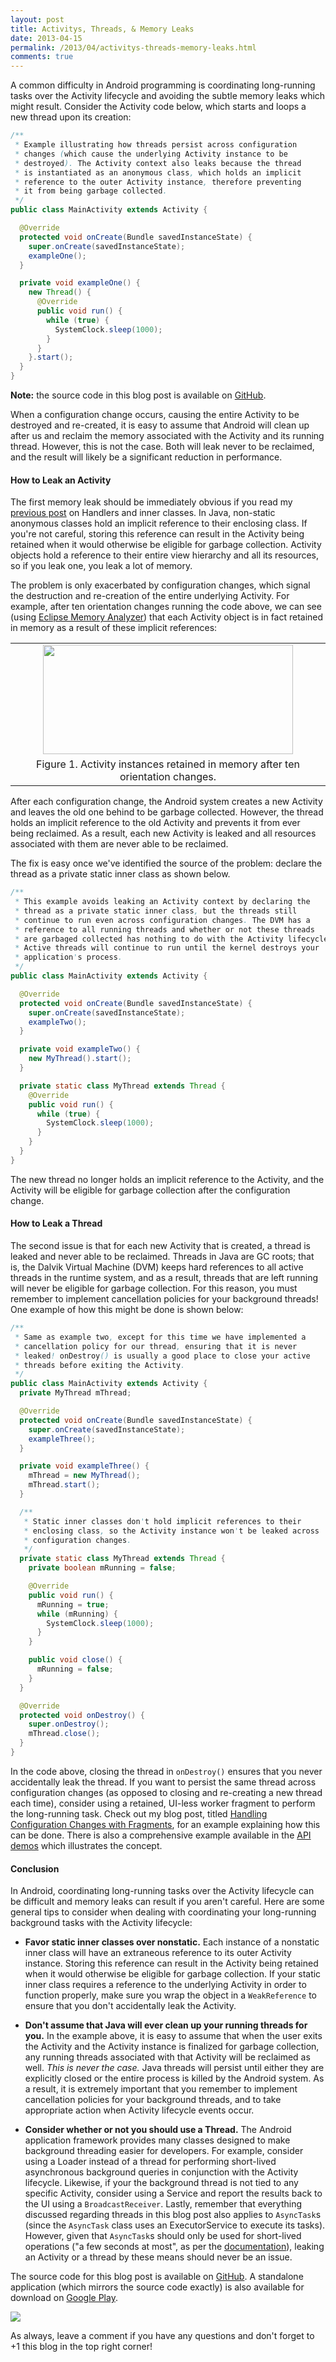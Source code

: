 ```yaml
---
layout: post
title: Activitys, Threads, & Memory Leaks
date: 2013-04-15
permalink: /2013/04/activitys-threads-memory-leaks.html
comments: true
---
```


<p>A common difficulty in Android programming is coordinating long-running tasks over the Activity lifecycle and avoiding the subtle memory leaks which might result. Consider the Activity code below, which starts and loops a new thread upon its creation:</p>

```java
/**
 * Example illustrating how threads persist across configuration
 * changes (which cause the underlying Activity instance to be
 * destroyed). The Activity context also leaks because the thread
 * is instantiated as an anonymous class, which holds an implicit
 * reference to the outer Activity instance, therefore preventing
 * it from being garbage collected.
 */
public class MainActivity extends Activity {

  @Override
  protected void onCreate(Bundle savedInstanceState) {
    super.onCreate(savedInstanceState);
    exampleOne();
  }

  private void exampleOne() {
    new Thread() {
      @Override
      public void run() {
        while (true) {
          SystemClock.sleep(1000);
        }
      }
    }.start();
  }
}
```

<p><b>Note:</b> the source code in this blog post is available on <a href="https://github.com/alexjlockwood/leaky-threads">GitHub</a>.</p>

<p>When a configuration change occurs, causing the entire Activity to be destroyed and re-created, it is easy to assume that Android will clean up after us and reclaim the memory associated with the Activity and its running thread. However, this is not the case. Both will leak never to be reclaimed, and the result will likely be a significant reduction in performance.</p>

<!--more-->

<h4>How to Leak an Activity</h4>

<p>The first memory leak should be immediately obvious if you read my <a href="http://www.androiddesignpatterns.com/2013/01/inner-class-handler-memory-leak.html">previous post</a> on Handlers and inner classes. In Java, non-static anonymous classes hold an implicit reference to their enclosing class. If you're not careful, storing this reference can result in the Activity being retained when it would otherwise be eligible for garbage collection. Activity objects hold a reference to their entire view hierarchy and all its resources, so if you leak one, you leak a lot of memory.</p>

<p>The problem is only exacerbated by configuration changes, which signal the destruction and re-creation of the entire underlying Activity. For example, after ten orientation changes running the code above, we can see (using <a href="http://www.eclipse.org/mat/">Eclipse Memory Analyzer</a>) that each Activity object is in fact retained in memory as a result of these implicit references:</p>

<table align="center" cellpadding="0" cellspacing="0" class="tr-caption-container" style="float: center; margin-left: 0em; text-align: left;">
  <tbody>
    <tr><td style="text-align: center;"><a href="http://4.bp.blogspot.com/-EKohlXPS6dk/UWwwQaH8AEI/AAAAAAAAHJI/EIFY4B3yg6w/s1600/chart134.png" imageanchor="1" style="margin-left: auto; margin-right: auto;"><img border="0" height="175" src="http://4.bp.blogspot.com/-EKohlXPS6dk/UWwwQaH8AEI/AAAAAAAAHJI/EIFY4B3yg6w/s400/chart134.png" width="400" /></a>
    </td></tr>
    <tr><td class="tr-caption" style="text-align: center;">Figure 1. Activity instances retained in memory after ten orientation changes.
    </td></tr>
  </tbody>
</table>

<p>After each configuration change, the Android system creates a new Activity and leaves the old one behind to be garbage collected. However, the thread holds an implicit reference to the old Activity and prevents it from ever being reclaimed. As a result, each new Activity is leaked and all resources associated with them are never able to be reclaimed.</p>

<p>The fix is easy once we've identified the source of the problem: declare the thread as a private static inner class as shown below.</p>

```java
/**
 * This example avoids leaking an Activity context by declaring the 
 * thread as a private static inner class, but the threads still 
 * continue to run even across configuration changes. The DVM has a
 * reference to all running threads and whether or not these threads
 * are garbaged collected has nothing to do with the Activity lifecycle.
 * Active threads will continue to run until the kernel destroys your 
 * application's process.
 */
public class MainActivity extends Activity {

  @Override
  protected void onCreate(Bundle savedInstanceState) {
    super.onCreate(savedInstanceState);
    exampleTwo();
  }

  private void exampleTwo() {
    new MyThread().start();
  }

  private static class MyThread extends Thread {
    @Override
    public void run() {
      while (true) {
        SystemClock.sleep(1000);
      }
    }
  }
}
```

<p>The new thread no longer holds an implicit reference to the Activity, and the Activity will be eligible for garbage collection after the configuration change.</p>

<h4>How to Leak a Thread</h4>

<p>The second issue is that for each new Activity that is created, a thread is leaked and never able to be reclaimed. Threads in Java are GC roots; that is, the Dalvik Virtual Machine (DVM) keeps hard references to all active threads in the runtime system, and as a result, threads that are left running will never be eligible for garbage collection. For this reason, you must remember to implement cancellation policies for your background threads! One example of how this might be done is shown below:</p>

```java
/**
 * Same as example two, except for this time we have implemented a
 * cancellation policy for our thread, ensuring that it is never 
 * leaked! onDestroy() is usually a good place to close your active 
 * threads before exiting the Activity.
 */
public class MainActivity extends Activity {
  private MyThread mThread;

  @Override
  protected void onCreate(Bundle savedInstanceState) {
    super.onCreate(savedInstanceState);
    exampleThree();
  }

  private void exampleThree() {
    mThread = new MyThread();
    mThread.start();
  }

  /**
   * Static inner classes don't hold implicit references to their
   * enclosing class, so the Activity instance won't be leaked across
   * configuration changes.
   */
  private static class MyThread extends Thread {
    private boolean mRunning = false;

    @Override
    public void run() {
      mRunning = true;
      while (mRunning) {
        SystemClock.sleep(1000);
      }
    }

    public void close() {
      mRunning = false;
    }
  }

  @Override
  protected void onDestroy() {
    super.onDestroy();
    mThread.close();
  }
}
```

<p>In the code above, closing the thread in <code>onDestroy()</code> ensures that you never accidentally leak the thread. If you want to persist the same thread across configuration changes (as opposed to closing and re-creating a new thread each time), consider using a retained, UI-less worker fragment to perform the long-running task. Check out my blog post, titled <a href="http://www.androiddesignpatterns.com/2013/04/retaining-objects-across-config-changes.html">Handling Configuration Changes with Fragments</a>, for an example explaining how this can be done. There is also a comprehensive example available in the <a href="https://android.googlesource.com/platform/development/+/master/samples/ApiDemos/src/com/example/android/apis/app/FragmentRetainInstance.java">API demos</a> which illustrates the concept.</p>

<h4>Conclusion</h4>

<p>In Android, coordinating long-running tasks over the Activity lifecycle can be difficult and memory leaks can result if you aren't careful. Here are some general tips to consider when dealing with coordinating your long-running background tasks with the Activity lifecycle:</p>

<ul>

<li><p><b>Favor static inner classes over nonstatic.</b> Each instance of a nonstatic inner class will have an extraneous reference to its outer Activity instance. Storing this reference can result in the Activity being retained when it would otherwise be eligible for garbage collection. If your static inner class requires a reference to the underlying Activity in order to function properly, make sure you wrap the object in a <code>WeakReference</code> to ensure that you don't accidentally leak the Activity.</p></li>

<li><p><b>Don't assume that Java will ever clean up your running threads for you.</b> In the example above, it is easy to assume that when the user exits the Activity and the Activity instance is finalized for garbage collection, any running threads associated with that Activity will be reclaimed as well. <i>This is never the case.</i> Java threads will persist until either they are explicitly closed or the entire process is killed by the Android system. As a result, it is extremely important that you remember to implement cancellation policies for your background threads, and to take appropriate action when Activity lifecycle events occur.</p></li>

<li><p><b>Consider whether or not you should use a Thread.</b> The Android application framework provides many classes designed to make background threading easier for developers. For example, consider using a Loader instead of a thread for performing short-lived asynchronous background queries in conjunction with the Activity lifecycle. Likewise, if your the background thread is not tied to any specific Activity, consider using a Service and report the results back to the UI using a <code>BroadcastReceiver</code>. Lastly, remember that everything discussed regarding threads in this blog post also applies to <code>AsyncTask</code>s (since the <code>AsyncTask</code> class uses an ExecutorService to execute its tasks). However, given that <code>AsyncTask</code>s should only be used for short-lived operations ("a few seconds at most", as per the <a href="http://developer.android.com/reference/android/os/AsyncTask.html">documentation</a>), leaking an Activity or a thread by these means should never be an issue.</p></li>

</ul>

<p>The source code for this blog post is available on <a href="https://github.com/alexjlockwood/leaky-threads">GitHub</a>. A standalone application (which mirrors the source code exactly) is also available for download on <a href="https://play.google.com/store/apps/details?id=com.adp.leaky.threads">Google Play</a>.</p>

<p><a href="https://play.google.com/store/apps/details?id=com.adp.leaky.threads" imageanchor="1" ><img border="0" src="http://4.bp.blogspot.com/-N40gsQs2Ytg/UXycCupURtI/AAAAAAAAHKE/HNLW-xEGGrc/s320/Screenshot_2013-04-27-16-22-17.png" /></a></p>

<p>As always, leave a comment if you have any questions and don't forget to +1 this blog in the top right corner!</p>
